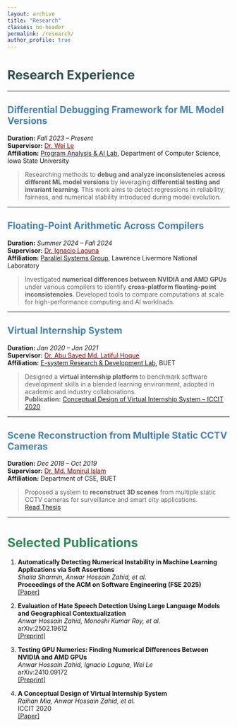 ```yaml
---
layout: archive
title: "Research"
classes: no-header
permalink: /research/
author_profile: true
---
```


# <span style="color:#2F4F4F;">Research Experience</span>

---

## <span style="color:#4682B4;">Differential Debugging Framework for ML Model Versions</span>
**Duration:** *Fall 2023 – Present*  
**Supervisor:** [<span style="color:#8B0000;">Dr. Wei Le</span>](https://weile.work/)  
**Affiliation:** [Program Analysis & AI Lab](https://weile.work/lab.html), Department of Computer Science, Iowa State University

> Researching methods to **debug and analyze inconsistencies across different ML model versions** by leveraging **differential testing and invariant learning**. This work aims to detect regressions in reliability, fairness, and numerical stability introduced during model evolution.

---

## <span style="color:#4682B4;">Floating-Point Arithmetic Across Compilers</span>
**Duration:** *Summer 2024 – Fall 2024*  
**Supervisor:** [<span style="color:#8B0000;">Dr. Ignacio Laguna</span>](https://people.llnl.gov/ilaguna)  
**Affiliation:** [Parallel Systems Group](https://computing.llnl.gov/casc/parallel-systems-group), Lawrence Livermore National Laboratory

> Investigated **numerical differences between NVIDIA and AMD GPUs** under various compilers to identify **cross-platform floating-point inconsistencies**. Developed tools to compare computations at scale for high-performance computing and AI workloads.

---

## <span style="color:#4682B4;">Virtual Internship System</span>
**Duration:** *Jan 2020 – Jan 2021*  
**Supervisor:** [<span style="color:#8B0000;">Dr. Abu Sayed Md. Latiful Hoque</span>](https://cse.buet.ac.bd/faculty/faculty_detail/asmlatifulhoque)  
**Affiliation:** [E-system Research & Development Lab](https://esrdlab.cse.buet.ac.bd/), BUET

> Designed a **virtual internship platform** to benchmark software development skills in a blended learning environment, adopted in academic and industry collaborations.  
**Publication:** [Conceptual Design of Virtual Internship System – ICCIT 2020](https://ieeexplore.ieee.org/document/9392713)

---

## <span style="color:#4682B4;">Scene Reconstruction from Multiple Static CCTV Cameras</span>
**Duration:** *Dec 2018 – Oct 2019*  
**Supervisor:** [<span style="color:#8B0000;">Dr. Md. Monirul Islam</span>](https://cse.buet.ac.bd/faculty/faculty_detail/mmislam)  
**Affiliation:** Department of CSE, BUET

> Proposed a system to **reconstruct 3D scenes** from multiple static CCTV cameras for surveillance and smart city applications.  
[Read Thesis](https://drive.google.com/file/d/1niLKHkkCZIC6RTYKvwPz33PSTk3ufMR-/view)

---

# <span style="color:#2E8B57;">Selected Publications</span>
1. **Automatically Detecting Numerical Instability in Machine Learning Applications via Soft Assertions**  
   *Shaila Sharmin, Anwar Hossain Zahid, et al.*  
   **Proceedings of the ACM on Software Engineering (FSE 2025)**  
   [[Paper]](https://dl.acm.org/journal/pacmse)

2. **Evaluation of Hate Speech Detection Using Large Language Models and Geographical Contextualization**  
   *Anwar Hossain Zahid, Monoshi Kumar Roy, et al.*  
   arXiv:2502.19612  
   [[Preprint]](https://arxiv.org/abs/2502.19612)

3. **Testing GPU Numerics: Finding Numerical Differences Between NVIDIA and AMD GPUs**  
   *Anwar Hossain Zahid, Ignacio Laguna, Wei Le*  
   arXiv:2410.09172  
   [[Preprint]](https://arxiv.org/abs/2410.09172)

4. **A Conceptual Design of Virtual Internship System**  
   *Raihan Mia, Anwar Hossain Zahid, et al.*  
   ICCIT 2020  
   [[Paper]](https://ieeexplore.ieee.org/document/9392713)
